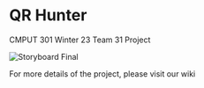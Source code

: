 # QR Hunter
CMPUT 301 Winter 23 Team 31 Project


![Storyboard Final](https://github.com/CMPUT301W23T31/CMPUT301W23T31Project/blob/main/Storyboards/CMPUT301W23T31%20-%20Storyboard%20Final.png)

For more details of the project, please visit our wiki
